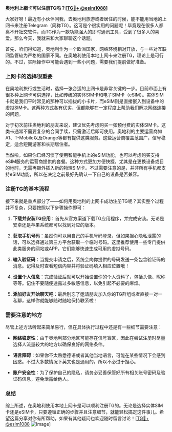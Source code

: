 **奥地利上網卡可以注册TG吗？[[TG💪+ @esim1088](https://t.me/s/esim1088)]**

大家好呀！最近有小伙伴问我，去奥地利旅游或者居住的时候，能不能用当地的上网卡来注册Telegram（简称TG）。这可是个很实用的问题呢！毕竟现在很多人都离不开社交软件，而TG作为一款功能强大的即时通讯工具，受到了很多人的喜爱。那么今天，我就来和大家聊聊这个话题。

首先，咱们得知道，奥地利作为一个欧洲国家，网络环境相对开放，与一些对互联网监管较为严格的国家不同。在奥地利使用本地上网卡来注册TG，理论上是可行的。不过，实际操作中可能会遇到一些小问题，需要我们提前做好准备。

### 上网卡的选择很重要

在奥地利旅行或生活时，选择一张合适的上网卡是非常关键的一步。目前市面上有很多种上网卡可供选择，比如传统的实体SIM卡和电子SIM卡（eSIM）。实体SIM卡就是我们平时常见的那种可以插拔的小卡片，而eSIM则是直接嵌入到设备中的虚拟SIM卡。这两种方式各有优劣，但都能够在一定程度上帮助我们解决网络连接的问题。

对于初次前往奥地利的朋友来说，建议优先考虑购买一张预付费的实体SIM卡。这类卡通常不需要复杂的合同手续，只需激活后即可使用。奥地利的主要运营商如A1、T-Mobile以及Orange等都有提供这类服务。这些运营商覆盖范围广，信号稳定，适合短期游客和长期居住者。

当然啦，如果你已经习惯了使用智能手机上的eSIM功能，也可以考虑购买支持eSIM服务的运营商提供的套餐。这种方式更加方便快捷，尤其是在更换设备或目的地时，无需再额外插入新的物理SIM卡。不过需要注意的是，并非所有手机都支持eSIM功能，所以在决定之前最好先确认一下自己的设备是否兼容。

### 注册TG的基本流程

接下来就是重点部分了——如何用奥地利的上网卡成功注册TG呢？其实整个过程并不复杂，只要按照以下步骤操作即可：

1. **下载并安装TG应用**：首先从官方渠道下载TG应用程序，并完成安装。无论是安卓还是苹果系统都可以找到对应的版本。
   
2. **获取手机号码**：虽然你可以用自己的手机号码登录，但如果担心隐私泄露的话，可以选择通过第三方平台获取一个临时号码。这里推荐使用一些专门提供此类服务的网站或APP，它们能够快速生成可用的虚拟号码。

3. **输入验证码**：当提交申请之后，系统会向你提供的号码发送一条包含验证码的消息。记得及时查看短信内容并将验证码填入相应位置哦！

4. **设置个人信息**：完成验证后就可以开始设置你的个人资料了，包括头像、昵称等等。记住不要随便透露过多敏感信息，以免引起不必要的麻烦。

5. **添加好友开始聊天吧**：最后别忘了邀请朋友加入你的TG群组或者直接一对一私聊，这样你就能够随时随地保持联系啦！

### 需要注意的地方

尽管上述方法听起来简单易行，但在具体执行过程中还是有一些细节需要注意：

- **网络稳定性**：由于奥地利部分地区可能存在信号盲区，因此在尝试注册时尽量选择人流量较大的地方以确保良好的网络条件。
  
- **语言障碍**：如果你不太熟悉德语或者其他当地语言，可能在某些情况下会感到困惑。不过大多数情况下英文也是通用的，所以不必过于担心。

- **账户安全性**：为了保护自己的隐私，请务必妥善保管好所有相关账号密码及验证码信息，避免泄露给他人。

### 总结

综上所述，在奥地利使用本地上网卡是可以顺利注册TG的。无论是选择实体SIM卡还是eSIM卡，只要遵循正确的步骤并且注意细节，就能轻松搞定这件事儿。希望这篇分享对你有所帮助，如果有其他疑问也欢迎随时留言讨论！[[TG💪+ @esim1088](https://t.me/s/esim1088) ![Image](https://i.postimg.cc/4NQfJmqS/Snipaste-2025-05-13-00-14-12.png)]